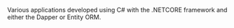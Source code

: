 Various applications developed using C# with the .NETCORE framework and either the Dapper or Entity ORM. 
